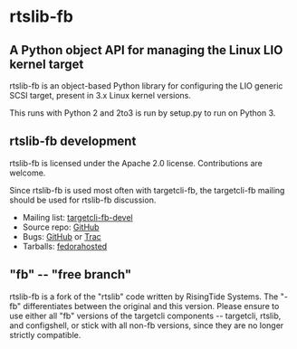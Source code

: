 rtslib-fb
=========

A Python object API for managing the Linux LIO kernel target
------------------------------------------------------------
rtslib-fb is an object-based Python library for configuring the LIO
generic SCSI target, present in 3.x Linux kernel versions.

This runs with Python 2 and 2to3 is run by setup.py to run on Python 3.

rtslib-fb development
---------------------
rtslib-fb is licensed under the Apache 2.0 license. Contributions are welcome.

Since rtslib-fb is used most often with targetcli-fb, the targetcli-fb
mailing should be used for rtslib-fb discussion.

 * Mailing list: [targetcli-fb-devel](https://lists.fedorahosted.org/mailman/listinfo/targetcli-fb-devel)
 * Source repo: [GitHub](https://github.com/agrover/rtslib-fb)
 * Bugs: [GitHub](https://github.com/agrover/rtslib-fb/issues) or [Trac](https://fedorahosted.org/targetcli-fb/)
 * Tarballs: [fedorahosted](https://fedorahosted.org/releases/t/a/targetcli-fb/)

"fb" -- "free branch"
---------------------

rtslib-fb is a fork of the "rtslib" code written by RisingTide Systems.
The "-fb" differentiates between the original and this version.
Please ensure to use either all "fb" versions of the targetcli components --
targetcli, rtslib, and configshell, or stick with all non-fb versions, since
they are no longer strictly compatible.
